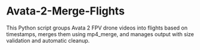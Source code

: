 # Avata-2-Merge-Flights
This Python script groups Avata 2 FPV drone videos into flights based on timestamps, merges them using mp4_merge, and manages output with size validation and automatic cleanup.
